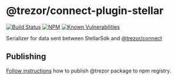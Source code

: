 # @trezor/connect-plugin-stellar

[![Build Status](https://github.com/trezor/trezor-suite/actions/workflows/connect-test.yml/badge.svg)](https://github.com/trezor/trezor-suite/actions/workflows/connect-test.yml)
[![NPM](https://img.shields.io/npm/v/@trezor/connect-plugin-stellar.svg)](https://www.npmjs.org/package/@trezor/connect-plugin-stellar)
[![Known Vulnerabilities](https://snyk.io/test/github/trezor/connect-plugin-stellar/badge.svg?targetFile=package.json)](https://snyk.io/test/github/trezor/trezor-suite?targetFile=packages/connect-plugin-stellar/package.json)

Serializer for data sent between StellarSdk and [@trezor/connect](../connect)

## Publishing

[Follow instructions](../../docs/releases/npm-packages.md) how to publish @trezor package to npm registry.
